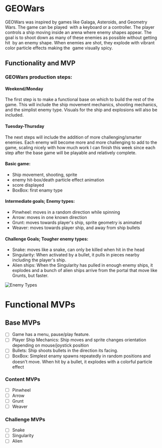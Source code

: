 # GEOWars
GEOWars was inspired by games like Galaga, Asteroids, and Geometry Wars. The game can be played 
with a keyboard or a controller. The player controls a ship moving inside an arena where enemy
shapes appear. The goal is to shoot down as many of these enemies as possible without getting hit 
by an enemy shape. When enemies are shot, they explode with vibrant color particle effects making the 
game visually spicy.  

## Functionality and MVP

### GEOWars production steps: 

#### Weekend/Monday
The first step is to make a functional base on which to build the rest of the game. This will include the ship movement mechanics, shooting mechanics, and the simplist enemy type. Visuals for the ship and explosions will also be included. 

#### Tuesday-Thursday
The next steps will include the addition of more challenging/smarter enemies. Each enemy will become more and more challenging to add to the game, scaling nicely with how much work I can finish this week since each step after the base game will be playable and relatively complete. 

#### Basic game: 
* Ship movement, shooting, sprite
* enemy hit-box/death particle effect animation
* score displayed
* BoxBox: first enamy type
 
#### Intermediate goals; Enemy types:    
* Pinwheel: moves in a random direction while spinning
* Arrow: moves in one known direction
* Grunt: moves towards player's ship, sprite geometry is animated
* Weaver: moves towards player ship, and away from ship bullets
 
#### Challenge Goals; Tougher enemy types:    
* Snake: moves like a snake, can only be killed when hit in the head
* Singularity: When activated by a bullet, it pulls in pieces nearby including the player's ship. 
* Alien ships: When the Singularity has pulled in enough enemy ships, it explodes and a bunch of alien ships arrive from the portal that move like Grunts, but faster.

![Enemy Types](https://github.com/SecondCommand/GEOWars/blob/master/Proposal_Content/Enemy%20Types.png)


# Functional MVPs
## Base MVPs
- [ ] Game has a menu, pause/play feature. 
- [ ] Player Ship Mechanics: Ship moves and sprite changes orientation depending on mouse/joystick position
- [ ] Bullets: Ship shoots bullets in the direction its facing. 
- [ ] BoxBox: Simplest enamy spawns repeatedly in random positions and doesn't move. When hit by a bullet, it explodes with a colorful particle effect

### Content MVPs
- [ ] Pinwheel
- [ ] Arrow
- [ ] Grunt
- [ ] Weaver

### Challenge MVPs
- [ ] Snake
- [ ] Singularity
- [ ] Alien